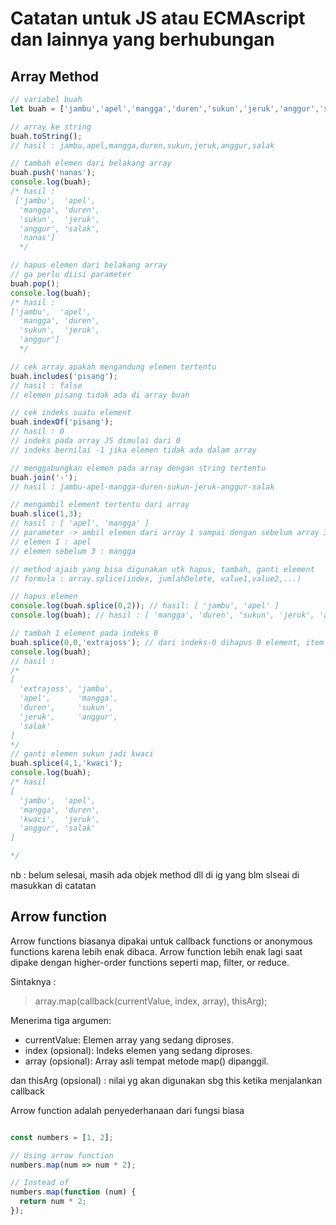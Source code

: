 # Catatan untuk JS atau ECMAscript dan lainnya yang berhubungan

## Array Method

```javascript
// variabel buah
let buah = ['jambu','apel','mangga','duren','sukun','jeruk','anggur','salak'];
```

```javascript
// array ke string
buah.toString();
// hasil : jambu,apel,mangga,duren,sukun,jeruk,anggur,salak
```

```javascript
// tambah elemen dari belakang array
buah.push('nanas');
console.log(buah); 
/* hasil : 
 ['jambu',  'apel',
  'mangga', 'duren',
  'sukun',  'jeruk',
  'anggur', 'salak',
  'nanas']
  */
```
```javascript
// hapus elemen dari belakang array
// ga perlu diisi parameter
buah.pop();
console.log(buah); 
/* hasil : 
['jambu',  'apel',
  'mangga', 'duren',
  'sukun',  'jeruk',
  'anggur']
  */
```

```javascript
// cek array apakah mengandung elemen tertentu
buah.includes('pisang'); 
// hasil : false
// elemen pisang tidak ada di array buah
```
```javascript
// cek indeks suatu element
buah.indexOf('pisang');
// hasil : 0
// indeks pada array JS dimulai dari 0
// indeks bernilai -1 jika elemen tidak ada dalam array
```

```javascript
// menggabungkan elemen pada array dengan string tertentu
buah.join('-');
// hasil : jambu-apel-mangga-duren-sukun-jeruk-anggur-salak
```

```javascript
// mengambil element tertentu dari array
buah.slice(1,3);
// hasil : [ 'apel', 'mangga' ]
// parameter -> ambil elemen dari array 1 sampai dengan sebelum array 3
// elemen 1 : apel
// elemen sebelum 3 : mangga
```
```javascript
// method ajaib yang bisa digunakan utk hapus, tambah, ganti element
// formula : array.splice(index, jumlahDelete, value1,value2,...)

// hapus elemen
console.log(buah.splice(0,2)); // hasil: [ 'jambu', 'apel' ]
console.log(buah); // hasil : [ 'mangga', 'duren', 'sukun', 'jeruk', 'anggur', 'salak' ]

// tambah 1 element pada indeks 0
buah.splice(0,0,'extrajoss'); // dari indeks-0 dihapus 0 element, item 'extrajoss'
console.log(buah);
// hasil : 
/*
[
  'extrajoss', 'jambu',
  'apel',      'mangga',
  'duren',     'sukun',
  'jeruk',     'anggur',
  'salak'
]
*/
// ganti elemen sukun jadi kwaci
buah.splice(4,1,'kwaci');
console.log(buah);
/* hasil
[
  'jambu',  'apel',
  'mangga', 'duren',
  'kwaci',  'jeruk',
  'anggur', 'salak'
]

*/

```

nb : belum selesai, masih ada objek method dll di ig yang blm slseai di masukkan di catatan

## Arrow function

Arrow functions biasanya dipakai untuk  callback functions or anonymous functions karena lebih enak dibaca.
Arrow function lebih enak lagi saat dipake dengan higher-order functions seperti map, filter, or reduce.

Sintaknya :

> array.map(callback(currentValue, index, array), thisArg);

Menerima tiga argumen:

- currentValue: Elemen array yang sedang diproses.
- index (opsional): Indeks elemen yang sedang diproses.
- array (opsional): Array asli tempat metode map() dipanggil.

dan thisArg (opsional) : nilai yg akan digunakan sbg this
ketika menjalankan callback

Arrow function adalah penyederhanaan dari fungsi biasa

```javascript

const numbers = [1, 2];

// Using arrow function
numbers.map(num => num * 2);

// Instead of
numbers.map(function (num) {
  return num * 2;
});

```
